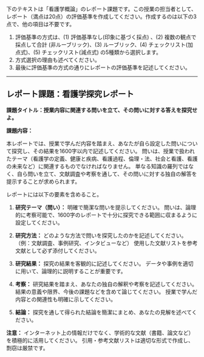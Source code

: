 下のテキストは「看護学概論」のレポート課題です。この授業の担当者として、レポート（満点は20点）の評価基準を作成してください。作成するのは以下の3点で、他の項目は不要です。

1. 評価基準の方式は、(1) 評価基準なし(印象に基づく採点) 、(2) 複数の観点で採点して合計  (非ルーブリック)、(3) ルーブリック、(4) チェックリスト(加点式)、(5) チェックリスト(減点式) の5種類から選択します。
2. 方式選択の理由も述べてください。
3. 最後に評価基準の方式の通りにレポートの評価基準を記述してください。

---------------------------------------
## レポート課題：看護学探究レポート

**課題タイトル：授業内容に関連する問いを立て、その問いに対する答えを探究せよ。**

**課題内容：**

本レポートでは、授業で学んだ内容を踏まえ、あなたが自ら設定した問いについて探究し、その結果を1600字以内で記述してください。  問いは、授業で扱われたテーマ（看護学の定義、健康と疾病、看護過程、倫理・法、社会と看護、看護の未来など）に関連するものでなければなりません。  単なる知識の羅列ではなく、自ら問いを立て、文献調査や考察を通して、その問いに対する独自の解答を提示することが求められます。

レポートには以下の要素を含めること。

1. **研究テーマ（問い）：**  明確で簡潔な問いを提示してください。  問いは、論理的に考察可能で、1600字のレポートで十分に探究できる範囲に収まるように設定してください。

2. **研究方法：**  どのような方法で問いを探究したのかを記述してください。（例：文献調査、事例研究、インタビューなど）  使用した文献リストを参考文献として必ず添付してください。

3. **研究結果：**  探究の結果を客観的に記述してください。  データや事例を適切に用いて、論理的に説明することが重要です。

4. **考察：**  研究結果を踏まえ、あなたの独自の解釈や考察を記述してください。  結果の意義や限界、今後の課題などを含めて論じてください。  授業で学んだ内容との関連性も明確に示してください。

5. **結論：**  探究を通して得られた結論を簡潔にまとめ、あなたの見解を述べてください。


**注意：**  インターネット上の情報だけでなく、学術的な文献（書籍、論文など）を積極的に活用してください。  引用・参考文献リストは適切な形式で作成し、剽窃は厳禁です。
